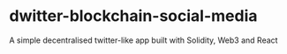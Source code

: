 # dwitter-blockchain-social-media
A simple decentralised twitter-like app  built with Solidity, Web3 and React
